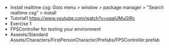 - Install realtime csg: Goto menu > window > package manager > "Search realtime csg" > install
- Tutorial1 https://www.youtube.com/watch?v=uqaiUMuGlRc
- Exercise 1 <br>
- FPSController for testing your environment <br>
- Assests/Standard Assets/Characters/FirstPersonCharacter/Prefabs/FPSController.prefab <br>
